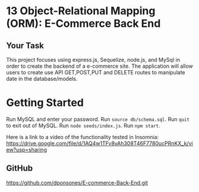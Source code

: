 # 13 Object-Relational Mapping (ORM): E-Commerce Back End

## Your Task

This project focuses using express.js, Sequelize, node.js, and MySql in order to create the backend of a e-commerce site. The application will allow users to create use API GET,POST,PUT and DELETE routes to manipulate date in the database/models. 


# Getting Started 
Run MySQL and enter your password.
Run `source db/schema.sql`.
Run `quit` to exit out of MySQL.
Run `node seeds/index.js`.
Run `npm start`.

Here is a link to a video of the functionality tested in Insomnia: https://drive.google.com/file/d/1AQ4w1TFv8vAh308T46F7780ucPRnKX_k/view?usp=sharing

## GitHub

https://github.com/dponsones/E-commerce-Back-End.git
